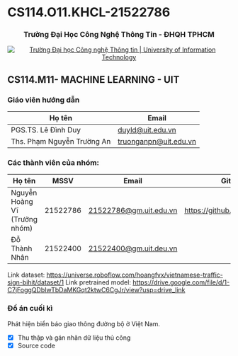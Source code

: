 # CS114.O11.KHCL-21522786
<h3 align="center" font-size= 14px;><b>Trường Đại Học Công Nghệ Thông Tin - ĐHQH TPHCM</b></h3>
<p align="center">
  <a href="https://www.uit.edu.vn/" title="Trường Đại học Công nghệ Thông tin" style="border: 5;">
    <img src="https://i.imgur.com/WmMnSRt.png" alt="Trường Đại học Công nghệ Thông tin | University of Information Technology">
  </a>
</p>




## **CS114.M11- MACHINE LEARNING - UIT**

### Giáo viên hướng dẫn

Họ tên | Email
--- | --- 
PGS.TS. Lê Đình Duy | duyld@uit.edu.vn
Ths. Phạm Nguyễn Trường An | truonganpn@uit.edu.vn


### Các thành viên của nhóm:
Họ tên | MSSV | Email | GitHub
--- | --- | -- | --
Nguyễn Hoàng Vĩ (Trưởng nhóm) | 21522786 | 21522786@gm.uit.edu.vn | https://github.com/HoangfVx
Đỗ Thành Nhân  | 21522400 | 21522400@gm.uit.deu.vn | 


Link dataset: https://universe.roboflow.com/hoangfvx/vietnamese-traffic-sign-bihit/dataset/1
Link pretrained model: https://drive.google.com/file/d/1-C7jFoggQDbIwTbDaMKGqt2ktwC6CgJr/view?usp=drive_link



### Đồ án cuối kì
Phát hiện biển báo giao thông đường bộ ở Việt Nam.
- [x] Thu thập và gán nhãn dữ liệu thủ công
- [x] Source code
